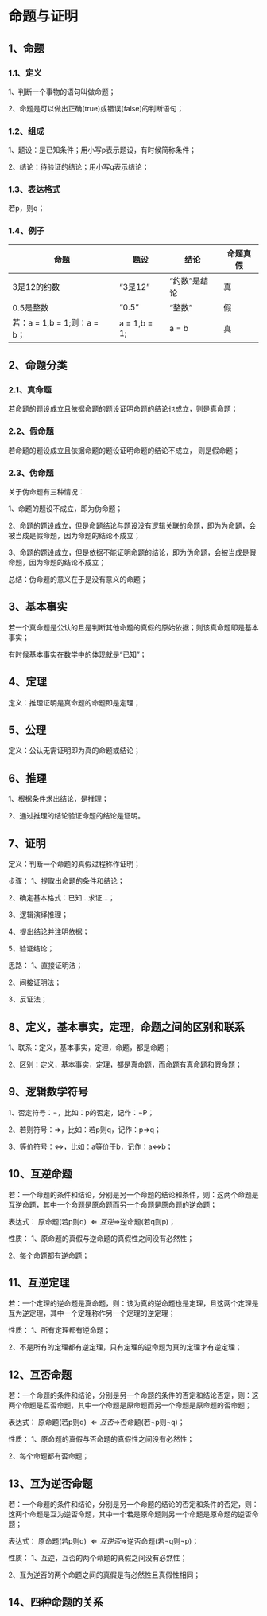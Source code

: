 # 命题与证明

## 1、命题
### 1.1、定义
1、判断一个事物的语句叫做命题；

2、命题是可以做出正确(true)或错误(false)的判断语句；

### 1.2、组成
1、题设：是已知条件；用小写p表示题设，有时候简称条件；

2、结论：待验证的结论；用小写q表示结论；

### 1.3、表达格式
若p，则q；

### 1.4、例子

| 命题 | 题设 | 结论 | 命题真假 |
|---|---|---|---|
| 3是12的约数 | “3是12” | “约数”是结论 | 真 |
| 0.5是整数 | “0.5” | “整数” | 假 |
| 若：a = 1,b = 1;则：a = b；| a = 1,b = 1; | a = b | 真 |

## 2、命题分类

### 2.1、真命题
若命题的题设成立且依据命题的题设证明命题的结论也成立，则是真命题；

### 2.2、假命题
若命题的题设成立且依据命题的题设证明命题的结论不成立，
则是假命题；

### 2.3、伪命题
关于伪命题有三种情况：

1、命题的题设不成立，即为伪命题；

2、命题的题设成立，但是命题结论与题设没有逻辑关联的命题，即为为命题，会被当成是假命题，因为命题的结论不成立；

3、命题的题设成立，但是依据不能证明命题的结论，即为伪命题，会被当成是假命题，因为命题的结论不成立；

总结：伪命题的意义在于是没有意义的命题；

## 3、基本事实
若一个真命题是公认的且是判断其他命题的真假的原始依据；则该真命题即是基本事实；

有时候基本事实在数学中的体现就是“已知”；

## 4、定理
定义：推理证明是真命题的命题即是定理；

## 5、公理
定义：公认无需证明即为真的命题或结论；

## 6、推理
1、根据条件求出结论，是推理；

2、通过推理的结论验证命题的结论是证明。

## 7、证明
定义：判断一个命题的真假过程称作证明；

步骤：
1、提取出命题的条件和结论；

2、确定基本格式：已知...求证...；

3、逻辑演绎推理；

4、提出结论并注明依据；

5、验证结论；

思路：
1、直接证明法；

2、间接证明法；

3、反证法；

## 8、定义，基本事实，定理，命题之间的区别和联系

1、联系：定义，基本事实，定理，命题，都是命题；

2、区别：定义，基本事实，定理，都是真命题，而命题有真命题和假命题；

## 9、逻辑数学符号
1、否定符号：$\neg$，比如：p的否定，记作：$\neg$P；

2、若则符号：$\Rightarrow$，比如：若p则q，记作：p$\Rightarrow$q；

3、等价符号：$\Leftrightarrow$，比如：a等价于b，记作：a$\Leftrightarrow$b；

## 10、互逆命题
若：一个命题的条件和结论，分别是另一个命题的结论和条件，则：这两个命题是互逆命题，其中一个命题是原命题而另一个命题是原命题的逆命题；

表达式：
原命题(若p则q) $\Leftarrow 互逆 \Rightarrow$逆命题(若q则p)；

性质：
1、原命题的真假与逆命题的真假性之间没有必然性；

2、每个命题都有逆命题；

## 11、互逆定理
若：一个定理的逆命题是真命题，则：该为真的逆命题也是定理，且这两个定理是互为逆定理，其中一个定理称作另一个定理的逆定理；

性质：
1、所有定理都有逆命题；

2、不是所有的定理都有逆定理，只有定理的逆命题为真的定理才有逆定理；

## 12、互否命题
若：一个命题的条件和结论，分别是另一个命题的条件的否定和结论否定，则：这两个命题是互否命题，其中一个命题是原命题而另一个命题是原命题的否命题；

表达式：
原命题(若p则q) $\Leftarrow 互否 \Rightarrow$否命题(若$\neg$p则$\neg$q)；

性质：
1、原命题的真假与否命题的真假性之间没有必然性；

2、每个命题都有否命题；

## 13、互为逆否命题
若：一个命题的条件和结论，分别是另一个命题的结论的否定和条件的否定，则：这两个命题是互为逆否命题，其中一个若是原命题则另一个命题是原命题的逆否命题；

表达式：
原命题(若p则q) $\Leftarrow 互逆否 \Rightarrow$逆否命题(若$\neg$q则$\neg$p)；

性质：
1、互逆，互否的两个命题的真假之间没有必然性；

2、互为逆否的两个命题之间的真假是有必然性且真假性相同；

## 14、四种命题的关系
